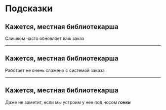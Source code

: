 # Подсказки
## Кажется, местная библиотекарша
Слишком часто обновляет ваш заказ

---

## Кажется, местная библиотекарша
Работает не очень слажено с системой заказа

---

## Кажется, местная библиотекарша
Даже не заметит, если мы устроим у нее под носом _**гонки**_
